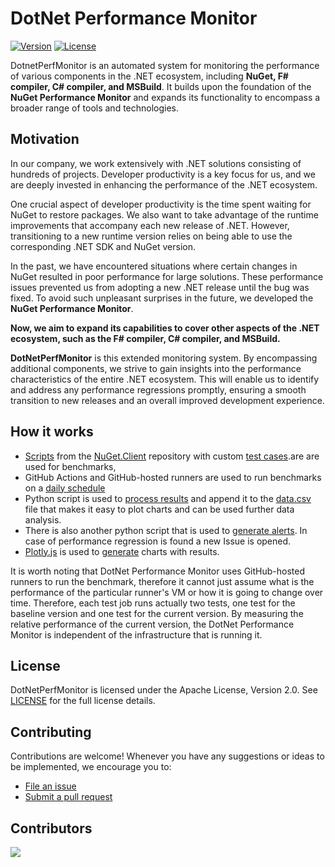 # DotNet Performance Monitor

[![Version](https://img.shields.io/badge/Version-1.0-gold.svg)](https://github.com/G-Research/DotNetPerfMonitor) [![License](https://img.shields.io/badge/License-Apache%202.0-green.svg)](https://opensource.org/licenses/Apache-2.0)

DotnetPerfMonitor is an automated system for monitoring the performance of various components in the .NET ecosystem, including **NuGet, F# compiler, C# compiler, and MSBuild**. It builds upon the foundation of the **NuGet Performance Monitor** and expands its functionality to encompass a broader range of tools and technologies.


## Motivation
In our company, we work extensively with .NET solutions consisting of hundreds of projects. Developer productivity is a key focus for us, and we are deeply invested in enhancing the performance of the .NET ecosystem.

One crucial aspect of developer productivity is the time spent waiting for NuGet to restore packages. We also want to take advantage of the runtime improvements that accompany each new release of .NET. However, transitioning to a new runtime version relies on being able to use the corresponding .NET SDK and NuGet version.

In the past, we have encountered situations where certain changes in NuGet resulted in poor performance for large solutions. These performance issues prevented us from adopting a new .NET release until the bug was fixed. To avoid such unpleasant surprises in the future, we developed the **NuGet Performance Monitor**. 

**Now, we aim to expand its capabilities to cover other aspects of the .NET ecosystem, such as the F# compiler, C# compiler, and MSBuild.**

**DotNetPerfMonitor** is this extended monitoring system. By encompassing additional components, we strive to gain insights into the performance characteristics of the entire .NET ecosystem. This will enable us to identify and address any performance regressions promptly, ensuring a smooth transition to new releases and an overall improved development experience.
## How it works
- [Scripts](https://github.com/NuGet/NuGet.Client/tree/dev/scripts/perftests) from the [NuGet.Client](https://github.com/NuGet/NuGet.Client) repository with custom [test cases](https://github.com/G-Research/DotNetPerfMonitor/tree/main/scripts/perftests/testCases).are are used for benchmarks, 
- GitHub Actions and GitHub-hosted runners are used to run benchmarks on a [daily schedule](https://github.com/G-Research/DotNetPerfMonitor/blob/main/.github/workflows/benchmarks.yml)
- Python script is used to [process results](https://github.com/G-Research/DotNetPerfMonitor/blob/main/process_results.py) and append it to the [data.csv](https://github.com/G-Research/DotNetPerfMonitor/blob/main/data.csv) file that makes it easy to plot charts and can be used further data analysis.
- There is also another python script that is used to [generate alerts](https://github.com/G-Research/DotNetPerfMonitor/blob/main/generate_alert.py). In case of performance regression is found a new Issue is opened.
- [Plotly.js](https://plotly.com/javascript/) is used to [generate](https://github.com/G-Research/DotNetPerfMonitor/blob/main/_site/index.html) charts with results.

It is worth noting that DotNet Performance Monitor uses GitHub-hosted runners to run the benchmark, therefore it cannot just assume what is the performance of the particular runner's VM or how it is going to change over time. Therefore, each test job runs actually two tests, one test for the baseline version and one test for the current version. By measuring the relative performance of the current version, the DotNet Performance Monitor is independent of the infrastructure that is running it.

## License
DotNetPerfMonitor is licensed under the Apache License, Version 2.0. See [LICENSE](https://github.com/G-Research/DotNetPerfMonitor/blob/main/LICENSE) for the full license details.

## Contributing
Contributions are welcome! Whenever you have any suggestions or ideas to be implemented, we encourage you to:

* [File an issue](https://github.com/G-Research/DotNetPerfMonitor/issues/new/choose)
* [Submit a pull request](https://github.com/G-Research/DotNetPerfMonitor/pulls)


## Contributors
[![](https://contrib.rocks/image?repo=G-Research/DotNetPerfMonitor)](https://github.com/G-Research/DotNetPerfMonitor/graphs/contributors)

